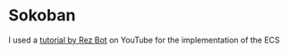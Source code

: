 # Sokoban

I used a [tutorial by Rez Bot](https://www.youtube.com/playlist?list=PLUUXnYtS5hcVFwd4Z794vA-HsoF2OIWlR)
on YouTube for the implementation of the ECS
